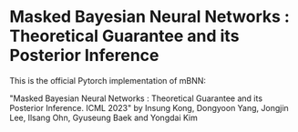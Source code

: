 # Masked Bayesian Neural Networks : Theoretical Guarantee and its Posterior Inference

This is the official Pytorch implementation of mBNN:

"Masked Bayesian Neural Networks : Theoretical Guarantee and its Posterior Inference. ICML 2023" by Insung Kong, Dongyoon Yang, Jongjin Lee, Ilsang Ohn, Gyuseung Baek and Yongdai Kim
